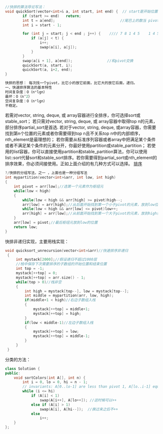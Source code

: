 ```c++
//快排的算法导论写法：
void quickSort(vector<int>& a, int start, int end) {  // start是开始位置， end是结束位置  
        if (start >= end)   return;
        int t = a[end];                              //尾巴上的数当 pivot
        int i = start - 1;

        for (int j = start; j < end ; j++) {    //// 7 8 1 4 5    1 4 5 8 7
            if (a[j] < t) {
                i++;
                swap(a[i], a[j]);
            }
        }
        swap(a[i + 1], a[end]);                //和pivot交换
        quickSort(a, start, i);
        quickSort(a, i+2, end);
}

快排的思想： 每次找一个pivot，比它小的放它前面，比它大的放它后面，递归。
一、快速排序算法的基本特性
时间复杂度：O（n*lgn）
最坏：O（n^2）
空间复杂度：O（n*lgn）
不稳定。
```

若需对vector, string, deque, 或 array容器进行全排序，你可选择sort或stable_sort；
若只需对vector, string, deque, 或 array容器中取得top n的元素，部分排序partial_sort是首选.
若对于vector, string, deque, 或array容器，你需要找到第n个位置的元素或者你需要得到top n且不关系top n中的内部顺序，nth_element是最理想的；
若你需要从标准序列容器或者array中把满足某个条件或者不满足某个条件的元素分开，你最好使用partition或stable_partition；
若使用的list容器，你可以直接使用partition和stable_partition算法，你可以使用list::sort代替sort和stable_sort排序。若你需要得到partial_sort或nth_element的排序效果，你必须间接使用。正如上面介绍的有几种方式可以选择。
[排序](http://www.cppblog.com/mzty/archive/2005/12/15/1770.html)





```c
?/快排的分组写法，之一 ，上面也是一种分组写法
int mypartition(vector<int>&arr, int low, int high)
{
    int pivot = arr[low];//选第一个元素作为枢纽元
    while(low < high)
    {
        while(low < high && arr[high] >= pivot)high--;
        arr[low] = arr[high];//从后面开始找到第一个小于pivot的元素，放到low位置
        while(low < high && arr[low] <= pivot)low++;
        arr[high] = arr[low];//从前面开始找到第一个大于pivot的元素，放到high位置
    }
    arr[low] = pivot;//最后枢纽元放到low的位置
    return low;
}
```

快排非递归实现，主要用栈实现：

```c
void quicksort_unrecursion(vector<int>&arr)//快速排序非递归
 {
     int mystack[2000];//假设递归不超过1000层
     //栈中保存下次需要排序的子数组的开始位置和结束位置
     int top = -1;
     mystack[++top] = 0;
     mystack[++top] = arr.size() - 1;
     while(top > 0)//栈非空
     {
         int high = mystack[top--], low = mystack[top--];
         int middle = mypartition(arr, low, high);
         if(middle+1 < high)//右边子数组入栈
         {
             mystack[++top] = middle+1;
             mystack[++top] = high;
         }
         if(low < middle-1)//左边子数组入栈
         {
             mystack[++top] = low;
             mystack[++top] = middle-1;
         }
     }
 }
```



分类的方法：

```c++
class Solution {
public:
    void sortColors(int A[], int n) {
        int i = 0, lo = 0, hi = n - 1;
        // invariants: A[0..lo-1] are less than pivot 1, A[lo..i-1] equal, A[hi+1..end] greater
        while (i <= hi)
            if (A[i] < 1)
                swap(A[i++], A[lo++]); //这时候可以++
            else if (A[i] > 1)
                swap(A[i], A[hi--]);  //换过来之后不++
            else
                i++;
    }
};
```

